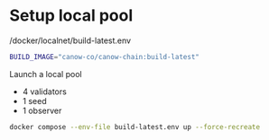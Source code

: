 # Setup local pool

/docker/localnet/build-latest.env

```bash
BUILD_IMAGE="canow-co/canow-chain:build-latest"
```

Launch a local pool

- 4 validators
- 1 seed
- 1 observer

```bash
docker compose --env-file build-latest.env up --force-recreate
```

